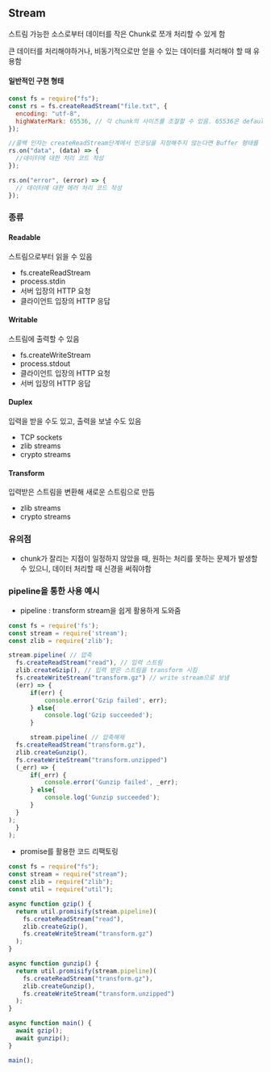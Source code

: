 ## Stream

스트림 가능한 소스로부터 데이터를 작은 Chunk로 쪼개 처리할 수 있게 함

큰 데이터를 처리해야하거나, 비동기적으로만 얻을 수 있는 데이터를 처리해야 할 때 유용함

#### 일반적인 구현 형태

```js
const fs = require("fs");
const rs = fs.createReadStream("file.txt", {
  encoding: "utf-8",
  highWaterMark: 65536, // 각 chunk의 사이즈를 조절할 수 있음. 65536은 default 값
});

//콜백 인자는 createReadStream단계에서 인코딩을 지정해주지 않는다면 Buffer 형태를 가짐
rs.on("data", (data) => {
  //데이터에 대한 처리 코드 작성
});

rs.on("error", (error) => {
  // 데이터에 대한 에러 처리 코드 작성
});
```

### 종류

#### Readable

스트림으로부터 읽을 수 있음

- fs.createReadStream
- process.stdin
- 서버 입장의 HTTP 요청
- 클라이언트 입장의 HTTP 응답

#### Writable

스트림에 출력할 수 있음

- fs.createWriteStream
- process.stdout
- 클라이언트 입장의 HTTP 요청
- 서버 입장의 HTTP 응답

#### Duplex

입력을 받을 수도 있고, 출력을 보낼 수도 있음

- TCP sockets
- zlib streams
- crypto streams

#### Transform

입력받은 스트림을 변환해 새로운 스트림으로 만듬

- zlib streams
- crypto streams

### 유의점

- chunk가 잘리는 지점이 일정하지 않았을 때, 원하는 처리를 못하는 문제가 발생할 수 있으니, 데이터 처리할 때 신경을 써줘야함

### pipeline을 통한 사용 예시

- pipeline : transform stream을 쉽게 활용하게 도와줌

```js
const fs = require('fs');
const stream = require('stream');
const zlib = require('zlib');

stream.pipeline( // 압축
  fs.createReadStream("read"), // 입력 스트림
  zlib.createGzip(), // 입력 받은 스트림을 transform 시킴
  fs.createWriteStream("transform.gz") // write stream으로 보냄
  (err) => {
      if(err) {
          console.error('Gzip failed', err);
      } else{
          console.log('Gzip succeeded');
      }

      stream.pipeline( // 압축해제
  fs.createReadStream("transform.gz"),
  zlib.createGunzip(),
  fs.createWriteStream("transform.unzipped")
  (_err) => {
      if(_err) {
          console.error('Gunzip failed', _err);
      } else{
          console.log('Gunzip succeeded');
      }
  }
);
  }
);
```

- promise를 활용한 코드 리팩토링

```js
const fs = require("fs");
const stream = require("stream");
const zlib = require("zlib");
const util = require("util");

async function gzip() {
  return util.promisify(stream.pipeline)(
    fs.createReadStream("read"),
    zlib.createGzip(),
    fs.createWriteStream("transform.gz")
  );
}

async function gunzip() {
  return util.promisify(stream.pipeline)(
    fs.createReadStream("transform.gz"),
    zlib.createGunzip(),
    fs.createWriteStream("transform.unzipped")
  );
}

async function main() {
  await gzip();
  await gunzip();
}

main();
```
